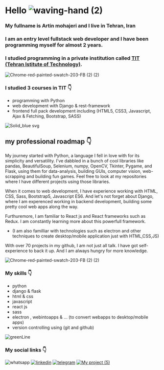 # Hello ![waving-hand (2)](https://user-images.githubusercontent.com/95845593/227132383-7691337c-3295-4d96-970d-af8ff797bb33.gif)


### My fullname is Artin mohajeri and I live in Tehran, Iran
### I am an entry level fullstack web developer and I have been programming myself for almost 2 years.
### I studied programming in a private institution called [TIT (Tehran Istitute of Technology)](https://www.linkedin.com/company/mft-tit/people/).
![Chrome-red-painted-swatch-203-FB (2) (2)](https://user-images.githubusercontent.com/95845593/226827146-a5c7abde-57a1-49c0-9d41-26b2966c583c.png)

### I studied 3 courses in TIT 👇
* programming with Python
* web development with Django & rest-framework
* frontend full pack development including (HTML5, CSS3, Javascript, Ajax & Fetching, Bootstrap, SASS)

![Solid_blue svg](https://user-images.githubusercontent.com/95845593/226827645-b4dc6ae5-80dc-43bd-a152-61578b6f77f2.png)

## my professional roadmap 👇

My journey started with Python, a language I fell in love with for its simplicity and versatility. I've dabbled in a bunch of cool libraries like pandas, BeautifulSoup, Selenium, numpy, OpenCV, Tkinter, Pygame, and Flask, using them for data-analysis, building GUIs, computer vision, web-scrapping and building fun games. Feel free to look at my repositories where I have different projects using those libraries.

When it comes to web development, I have experience working with HTML, CSS, Sass, Bootstrap5, Javascript ES6. And let's not forget about Django, where I am experenced working in backend development, building some pretty cool web apps along the way.

Furthuremore, I am familiar to React js and React frameworks such as Redux. I am constantly learning more about this powerfull framework.

- (I am also familliar with technologies such as electron and other techniques to create desktop/mobile application just with HTML,CSS,JS)

With over 70 projects in my github, I am not just all talk. I have got self-experience to back it up. And I am always hungry for more knowledge.

![Chrome-red-painted-swatch-203-FB (2) (2)](https://user-images.githubusercontent.com/95845593/226827146-a5c7abde-57a1-49c0-9d41-26b2966c583c.png)

### My skills 👇
* python
* django & flask
* html & css
* javascript
* react js
* sass
* electron , webintoapps & ... (to convert webapps to desktop/mobile apps)
* version controlling using (git and github)

![greenLine](https://user-images.githubusercontent.com/95845593/227440363-d15769cb-a836-41b4-a141-c7eb8ef08561.png)

### My social links 👇
![whatsapp](https://user-images.githubusercontent.com/95845593/227444840-31ea6398-96e2-4d17-b9b0-70e0f7e0bf97.png) [![linkedin](https://user-images.githubusercontent.com/95845593/227445496-7a1f7990-871d-440e-a85c-0b28ecb9898e.png)](https://www.linkedin.com/in/artin-mohajeri/)  [![telegram](https://user-images.githubusercontent.com/95845593/227445657-481bf0b6-4bb2-4254-a683-3f5475c6ab93.png)](https://web.telegram.org/k/#@artin_mohajeri)  [![My project (5)](https://user-images.githubusercontent.com/95845593/227445861-479b5125-ec99-4e05-b507-c20147f08724.png)](https://www.instagram.com/artin.mohajeri)

